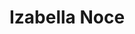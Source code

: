 ---
layout: model.ect
href: '/kitchens/models/modern-classic/izabella-noce'
lang: ru
category: '/kitchens/models/modern-classic'
title: 'Izabella Noce'
importance: 2
photo: '/кухни/модели/современная-классика/izabella-noce/кухня-изабела-ноче.jpg'
description: 'Захватывающий темный цвет и солидные тяжелые дверцы из настоящего дуба. Классика!'
highlights:
  - 
    caption: 'Темный|и светлый|массив'
    photo: '/кухни/модели/современная-классика/izabella-noce/темный-и-светлый-массив.png'
  - 
    caption: 'Контраст|материалов'
    photo: '/кухни/модели/современная-классика/izabella-noce/контраст-материалы.png'
  - 
    caption: 'Солидные|тяжелые|дверцы'
    photo: '/кухни/модели/современная-классика/izabella-noce/механизм-двери.png'
topics:
  -
    caption: 'Массив дуба в захватывающих цветах'
    description: 'Солидные тяжелые дверцы из массива, с возможностью быть в комбинации со стеклянными дверцами с матированным стеклом и массивной рамкой. Захватывающий темный цвет и тщательная обработка настоящего дуба. Возможность комбинировать натуральный и темный цвет.'
    highlight: 'Возможность комбинировать|натуральный и темный цвет'
    photos:
      - '/кухни/модели/современная-классика/izabella-noce/кухня-одностороннее.jpg'
      - '/кухни/модели/современная-классика/izabella-noce/кухня-с-остров.jpg'
  -
    caption: 'Металл, стекло и массив'
    description: 'Комбинация между массивом, металлом и стеклом. Уникальный дизайн и настоящее совершенство. Сочетание в корне различных материалов. Возможность для металлических боков и металлических панелей (спина столешницы). Стекло, которое мы используем в наших кухнях, исключительно стойкое, а металл не изменяется и сохраняет свой эстетический вид на долгое время. '
    highlight: 'Oтличное сочетание|между массивом, металлом и стеклом'
    photos:
      - '/кухни/модели/современная-классика/izabella-noce/металла-1.jpg'
      - '/кухни/модели/современная-классика/izabella-noce/металла-2.jpg'
  -
    caption: 'Декоративные алюминиевые полки'
    description: 'Декоративные полки чудесно можно дополнить и комбинировать массивом и металлом. LED дно верхних шкафов (которое светит вверх и вниз) освещает одновременно в шкафах и на рабочей столешнице. Эти дополнения полностью меняют облик кухни.'
    highlight: 'Алюминиевые полки|которые раздвигают пространство на кухне'
    photos:
      - '/кухни/модели/современная-классика/izabella-noce/полки.jpg'
  -
    caption: 'Максимальное использование пространства'
    description: 'Не просто красивая кухня, а удобство и вложенная мысль в каждой детали. Большие ящики и дверцы дают возможность использовать механизмы для рационального разделения и обеспечить легкий доступ ко всему пространству шкафов.'
    highlight: 'Функциональное|и удобное'
    photos:
      - '/кухни/модели/современная-классика/izabella-noce/механизм-шкаф.jpg'
      - '/кухни/модели/современная-классика/izabella-noce/механизм-на-лучших-дверъ.jpg'
      - '/кухни/модели/современная-классика/izabella-noce/механизм-на-ниже-дверъ.jpg'
doors:
  description: 'Каждая дверца окрашена и патинирована, чтобы усилить эффект дерева и запечатать его поры. Дверцы из массивного дуба толщиной 25 мм. Все это способствует предохранению от внешнего воздействия, влаги и солнца, и делает дерево более стойким. Обработка завершена лаком и матированием.'
  categories:
    - 
      caption: 'Массив дуба, толщина 25 мм'
      photos:
        - '/кухни/модели/современная-классика/izabella-noce/двери/двери-1.jpg'
        - '/кухни/модели/современная-классика/izabella-noce/двери/двери-3.jpg'
        - '/кухни/модели/современная-классика/izabella-noce/двери/двери-2.jpg'
        - '/кухни/модели/современная-классика/izabella-noce/двери/двери-4.jpg'
handles:
  description: 'Широкие металлические примечательные ручки. В отличие от пластмассовых ручек с металлическим покрытием, ручки не стираются и покрытие не падает. Ручки не изменяются, а остаются стойкими на долгое время. Внимательно подобранные, чтобы удобно браться за них и удобно открывать дверцы.'
  categories:
    - 
      caption: 'Металл'
      photos:
        - '/кухни/модели/современная-классика/izabella-noce/ручки/ручки-1.jpg'
        - '/кухни/модели/современная-классика/izabella-noce/ручки/ручки-2.jpg'
        - '/кухни/модели/современная-классика/izabella-noce/ручки/ручки-3.jpg'
        - '/кухни/модели/современная-классика/izabella-noce/ручки/ручки-4.jpg'
worktops:
  description: 'Для совершенного завершения кухни можно выбрать столешницу из естественных материалов, а также и из таких материалов, успешно имитирующих их. Располагаем богатым выбором оттенков более темного, светлого, белого или более бежевого цвета. Лучшее сочетание получается, когда столешница из гранита.'
  hpl:
    photos:
    - '/кухни/модели/современная-классика/izabella-noce/столешница/hpl/столешница-1.jpg'
    - '/кухни/модели/современная-классика/izabella-noce/столешница/hpl/столешница-2.jpg'
    - '/кухни/модели/современная-классика/izabella-noce/столешница/hpl/столешница-3.jpg'
    - '/кухни/модели/современная-классика/izabella-noce/столешница/hpl/столешница-4.jpg'
    - '/кухни/модели/современная-классика/izabella-noce/столешница/hpl/столешница-5.jpg'
    - '/кухни/модели/современная-классика/izabella-noce/столешница/hpl/столешница-6.jpg'
    - '/кухни/модели/современная-классика/izabella-noce/столешница/hpl/столешница-7.jpg'
    - '/кухни/модели/современная-классика/izabella-noce/столешница/hpl/столешница-8.jpg'
  technicalStone:
    photos:
    - '/кухни/модели/современная-классика/izabella-noce/столешница/технический-камень/технический-камень-1.jpg'
  granite:
    photos:
    - '/кухни/модели/современная-классика/izabella-noce/столешница/гранит/гранит-1.jpg'
    - '/кухни/модели/современная-классика/izabella-noce/столешница/гранит/гранит-2.jpg'
    - '/кухни/модели/современная-классика/izabella-noce/столешница/гранит/гранит-3.jpg'
    - '/кухни/модели/современная-классика/izabella-noce/столешница/гранит/гранит-4.jpg'
    - '/кухни/модели/современная-классика/izabella-noce/столешница/гранит/гранит-5.jpg'
    - '/кухни/модели/современная-классика/izabella-noce/столешница/гранит/гранит-6.jpg'
---